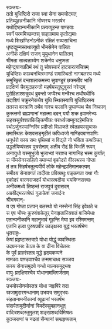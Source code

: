 सञ्जयः-  
ततो युधिष्ठिरो राजा स्वां सेनां समचोदयत्  
प्रतिव्यूहन्ननीकानि भीष्मस्य भरतर्षभ  
यथोद्दिष्टान्यनीकानि प्रत्यव्यूहन्त पाण्डवाः  
स्वर्गं परममिच्छन्तस् सङ्ग्रामाय कृतोद्यमाः  
मध्ये शिखण्डिनोऽनीकं रक्षितं सव्यसाचिना  
धृष्टद्युम्नस्तथात्युग्रो भीमसेनेन पालितः  
अनीकं दक्षिणं राजन् युयुधानेन पालितम्  
श्रीमता सात्वताग्र्येण शक्रेणेव धनुष्मता  
महेन्द्रयानप्रतिमं रथं तु सोपस्करं हाटकरत्नचित्रम्  
युधिष्ठिरः काञ्चनचित्रभाण्डं समास्थितो नागबलस्य मध्ये  
समुच्छ्रितं दन्तशलाकमस्य सुपाण्डुरं छत्रमतीव भाति  
प्रदक्षिणं चैवमुदाहरन्तो महर्षयस्तुष्टुवुस्तं नरेन्द्रम्  
पुरोहिताश्शत्रुवधं ब्रुवन्तो जप्यैश्च मन्त्रैश्च तथौषधीभिः  
तदाशिषं चक्रुरनेकधैव युधि स्थितस्यापि युधिष्ठिरस्य  
ततस्स वस्त्राणि तथैव गाश्च फलानि पुष्पाण्यथ चैव निष्कान्  
कुरूत्तमो ब्राह्मणानां महात्मा ददन् ययौ शक्र इवामरेभ्यः  
सहस्रसूर्यश्शतकिङ्किणीकः परार्ध्यजाम्बूनदहेमचित्रः  
रथोऽर्जुनस्याग्निरिव प्रदीप्तो विभ्राजते श्वेतहयस्सुचक्रः  
तमास्थितः केशवसङ्गृहीतं कपिध्वजो गाण्डिवबाणपाणिः  
धनुर्धरो यस्य समः पृथिव्यां न विद्यते नो भविता कथञ्चित्  
उद्धर्तयिष्यंस्तव पुत्रसेनाम् अतीव रौद्रं हि बिभर्ति रूपम्  
अनायुधो यस्सुभुजो भुजाभ्यां नराश्च नागानिह भस्म कुर्यात्  
स भीमसेनस्सहितो यमाभ्यां वृकोदरो वीररथस्य गोप्ता  
तं तत्र सिंहर्षभतुल्यवीर्यं लोके महेन्द्रप्रतिमानकल्पम्  
समीक्ष्य सेनाग्रगतं त्वदीयाः प्रविव्यथुः पङ्कगता यथा गौः  
वृकोदरं वारणराजदर्पं योधास्त्वदीया भयविग्नसत्त्वाः  
अनीकमध्ये तिष्ठन्तं राजपुत्रं दुरासदम्  
अब्रवीद्भरतश्रेष्ठं गुडाकेशं जनार्दनः  
श्रीभगवान्-  
य एष गोप्ता प्रतपन् बलस्थो यो नस्सेनां सिंह इवेक्षते च  
स एष भीष्मः कुरुवंशकेतुर् येनाहृतास्त्रिशतं वाजिमेधाः  
एतान्यनीकानि महानुभावं गूहन्ति मेघा इव रश्मिमन्तम्  
एतानि हत्वा पुरुषप्रवीर काङ्क्षस्व युद्धं भरतर्षभेण  
धृतराष्ट्रः-  
केषां प्रहृष्टास्तत्राग्रे योधा योद्धुं व्यवस्थिताः  
उदग्रमनसः केऽत्र के वा दीना विचेतसः  
के पूर्वं प्राहरंस्तत्र युद्धे हृदयकम्पने  
मामकाः पाण्डवाश्चैव तन्ममाचक्ष्व सञ्जय  
कस्य सेनासमुदये गन्धो माल्यसमुद्भवः  
वायुः प्रदक्षिणश्चैव योधानामभिगर्जताम्  
सञ्जयः-  
उभयोस्सेनयोस्तत्र योधा जहृषिरे तदा  
स्रजामुदारगन्धानाम् उभयत्र समुद्भवः  
संहतानामनीकानां व्यूढानां भरतर्षभ  
संसर्पतामुदीर्णानां विमर्दस्सुमहानभूत्  
वादित्रशब्दस्तुमुलश् शङ्खशब्दविमिश्रतः  
कुञ्जराणां च नदतां सैन्यानां सम्प्रहृष्यताम्  
